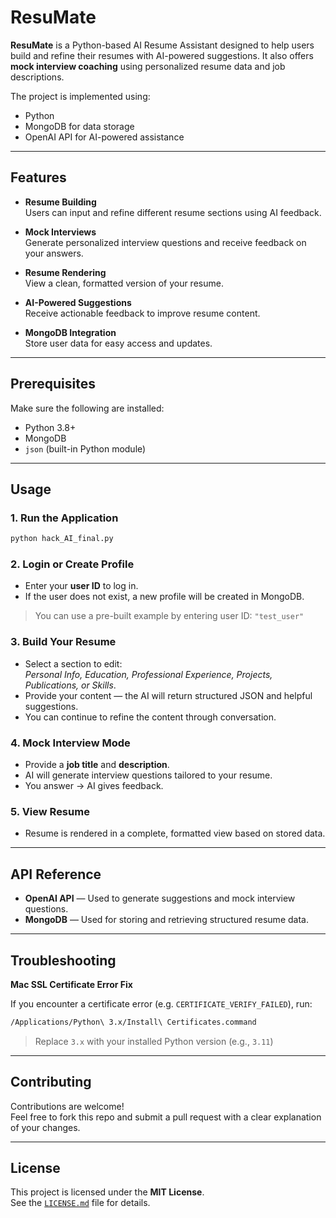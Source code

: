# ResuMate

**ResuMate** is a Python-based AI Resume Assistant designed to help users build and refine their resumes with AI-powered suggestions. It also offers **mock interview coaching** using personalized resume data and job descriptions.

The project is implemented using:
- Python
- MongoDB for data storage
- OpenAI API for AI-powered assistance

---

## Features

- **Resume Building**  
  Users can input and refine different resume sections using AI feedback.

- **Mock Interviews**  
  Generate personalized interview questions and receive feedback on your answers.

- **Resume Rendering**  
  View a clean, formatted version of your resume.

- **AI-Powered Suggestions**  
  Receive actionable feedback to improve resume content.

- **MongoDB Integration**  
  Store user data for easy access and updates.

---

## Prerequisites

Make sure the following are installed:

- Python 3.8+
- MongoDB
- `json` (built-in Python module)

---

## Usage

### 1. Run the Application

```bash
python hack_AI_final.py
```

### 2. Login or Create Profile

- Enter your **user ID** to log in.
- If the user does not exist, a new profile will be created in MongoDB.

> You can use a pre-built example by entering user ID: `"test_user"`

### 3. Build Your Resume

- Select a section to edit:  
  *Personal Info, Education, Professional Experience, Projects, Publications, or Skills*.
- Provide your content — the AI will return structured JSON and helpful suggestions.
- You can continue to refine the content through conversation.

### 4. Mock Interview Mode

- Provide a **job title** and **description**.
- AI will generate interview questions tailored to your resume.
- You answer → AI gives feedback.

### 5. View Resume

- Resume is rendered in a complete, formatted view based on stored data.

---

## API Reference

- **OpenAI API** — Used to generate suggestions and mock interview questions.
- **MongoDB** — Used for storing and retrieving structured resume data.

---

## Troubleshooting

**Mac SSL Certificate Error Fix**

If you encounter a certificate error (e.g. `CERTIFICATE_VERIFY_FAILED`), run:

```bash
/Applications/Python\ 3.x/Install\ Certificates.command
```

> Replace `3.x` with your installed Python version (e.g., `3.11`)

---

## Contributing

Contributions are welcome!  
Feel free to fork this repo and submit a pull request with a clear explanation of your changes.

---

## License

This project is licensed under the **MIT License**.  
See the [`LICENSE.md`](LICENSE.md) file for details.
